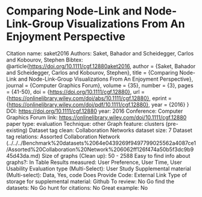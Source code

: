 # Comparing Node-Link and Node-Link-Group Visualizations From An Enjoyment Perspective

Citation name: saket2016
Authors: Saket, Bahador and Scheidegger, Carlos and Kobourov, Stephen
Bibtex: @article{https://doi.org/10.1111/cgf.12880aket2016,
author = {Saket, Bahador and Scheidegger, Carlos and Kobourov, Stephen},
title = {Comparing Node-Link and Node-Link-Group Visualizations From An Enjoyment Perspective},
journal = {Computer Graphics Forum},
volume = {35},
number = {3},
pages = {41-50},
doi = {https://doi.org/10.1111/cgf.12880},
url = {https://onlinelibrary.wiley.com/doi/abs/10.1111/cgf.12880},
eprint = {https://onlinelibrary.wiley.com/doi/pdf/10.1111/cgf.12880},
year = {2016}
}
DOI: https://doi.org/10.1111/cgf.12880
year: 2016
Conference: Computer Graphics Forum
link: https://onlinelibrary.wiley.com/doi/10.1111/cgf.12880
paper type: evaluation
Technique: other
Graph feature: clusters (pre-existing)
Dataset tag clean: Collaboration Networks
dataset size: 7
Dataset tag relations: Assorted Collaboration Network (../../../Benchmark%20datasets%2064e0439269f9497799025562a4087ce1/Assorted%20Collaboration%20Network%206062ff126f474a50b5f3dc9b945d43da.md)
Size of graphs (Clean up): 50 - 2588
Easy to find info about graphs?: In Table
Results measured: User Preference, User Time, User Usability
Evaluation type (Multi-Select): User Study
Supplemental material (Multi-select): Data, Yes, code
Does Provide Code: External Link
Type of storage for supplemental material: Github
To review: No
Go find the datasets: No
Go hunt for citations: No
Great example: No